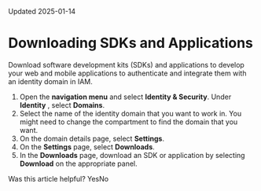 Updated 2025-01-14
# Downloading SDKs and Applications
Download software development kits (SDKs) and applications to develop your web and mobile applications to authenticate and integrate them with an identity domain in IAM. 
  1. Open the **navigation menu** and select **Identity & Security**. Under **Identity** , select **Domains**. 
  2. Select the name of the identity domain that you want to work in. You might need to change the compartment to find the domain that you want.
  3. On the domain details page, select **Settings**.
  4. On the **Settings** page, select **Downloads**.
  5. In the **Downloads** page, download an SDK or application by selecting **Download** on the appropriate panel.


Was this article helpful?
YesNo

